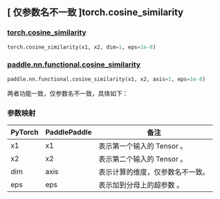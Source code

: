 ## [ 仅参数名不一致 ]torch.cosine_similarity
### [torch.cosine_similarity](https://pytorch.org/docs/stable/generated/torch.nn.functional.cosine_similarity.html?highlight=cosine_similarity#torch.nn.functional.cosine_similarity)

```python
torch.cosine_similarity(x1, x2, dim=1, eps=1e-8)
```

### [paddle.nn.functional.cosine_similarity](https://www.paddlepaddle.org.cn/documentation/docs/zh/develop/api/paddle/nn/functional/cosine_similarity_cn.html#cosine-similarity)

```python
paddle.nn.functional.cosine_similarity(x1, x2, axis=1, eps=1e-8)
```

两者功能一致，仅参数名不一致，具体如下：
### 参数映射

| PyTorch       | PaddlePaddle | 备注                                                   |
| ------------- | ------------ | ------------------------------------------------------ |
| x1          | x1         | 表示第一个输入的 Tensor 。                                     |
| x2          | x2         | 表示第二个输入的 Tensor 。                                     |
| dim          | axis         | 表示计算的维度，仅参数名不一致。                                     |
| eps          | eps         | 表示加到分母上的超参数 。                                     |
